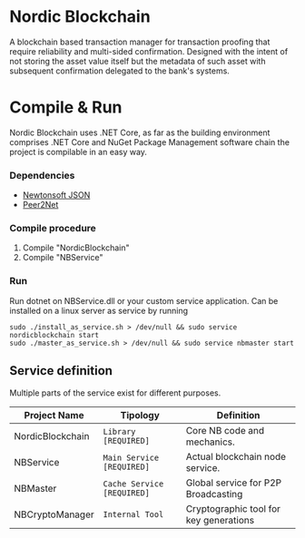 # Nordic Blockchain
A blockchain based transaction manager for transaction proofing that require reliability and multi-sided confirmation.
Designed with the intent of not storing the asset value itself but the metadata of such asset with subsequent confirmation delegated to the bank's systems.


# Compile & Run
Nordic Blockchain uses .NET Core, as far as the building environment comprises .NET Core and NuGet Package Management software chain the project is compilable in an easy way.

### Dependencies
* [Newtonsoft JSON](https://www.newtonsoft.com/json) 
* [Peer2Net](https://github.com/lontivero/peer2net)

### Compile procedure
1. Compile "NordicBlockchain"
2. Compile "NBService"

### Run
Run dotnet on NBService.dll or your custom service application.
Can be installed on a linux server as service by running 

    sudo ./install_as_service.sh > /dev/null && sudo service nordicblockchain start
    sudo ./master_as_service.sh > /dev/null && sudo service nbmaster start


## Service definition

Multiple parts of the service exist for different purposes.

| Project Name   |Tipology                       |Definition                   |
|----------------|-------------------------------|-----------------------------|
|NordicBlockchain|`Library [REQUIRED]`           |Core NB code and mechanics.  |
|NBService       |`Main Service [REQUIRED]`      |Actual blockchain node service. |
|NBMaster        |`Cache Service [REQUIRED]`     |Global service for P2P Broadcasting|
|NBCryptoManager |`Internal Tool`                |Cryptographic tool for key generations|
